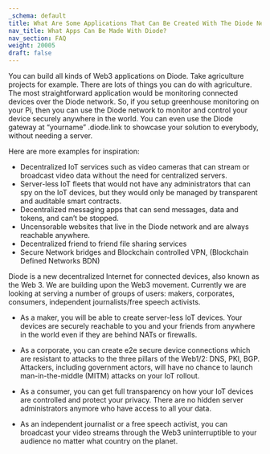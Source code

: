 ```yaml
---
_schema: default
title: What Are Some Applications That Can Be Created With The Diode Network?
nav_title: What Apps Can Be Made With Diode?
nav_section: FAQ
weight: 20005
draft: false
---
```

You can build all kinds of Web3 applications on Diode. Take agriculture projects for example. There are lots of things you can do with agriculture. The most straightforward application would be monitoring connected devices over the Diode network. So, if you setup greenhouse monitoring on your Pi, then you can use the Diode network to monitor and control your device securely anywhere in the world. You can even use the Diode gateway at “yourname” .diode.link to showcase your solution to everybody, without needing a server.

Here are more examples for inspiration:

* Decentralized IoT services such as video cameras that can stream or broadcast video data without the need for centralized servers.
* Server-less IoT fleets that would not have any administrators that can spy on the IoT devices, but they would only be managed by transparent and auditable smart contracts.
* Decentralized messaging apps that can send messages, data and tokens, and can’t be stopped.
* Uncensorable websites that live in the Diode network and are always reachable anywhere.
* Decentralized friend to friend file sharing services
* Secure Network bridges and Blockchain controlled VPN, (Blockchain Defined Networks BDN)

Diode is a new decentralized Internet for connected devices, also known as the Web 3. We are building upon the Web3 movement. Currently we are looking at serving a number of groups of users: makers, corporates, consumers, independent journalists/free speech activists.

* As a maker, you will be able to create server-less IoT devices. Your devices are securely reachable to you and your friends from anywhere in the world even if they are behind NATs or firewalls.
* As a corporate, you can create e2e secure device connections which are resistant to attacks to the three pillars of the Web1/2: DNS, PKI, BGP. Attackers, including government actors, will have no chance to launch man-in-the-middle (MITM) attacks on your IoT rollout.
* As a consumer, you can get full transparency on how your IoT devices are controlled and protect your privacy. There are no hidden server administrators anymore who have access to all your data.
* As an independent journalist or a free speech activist, you can broadcast your video streams through the Web3 uninterruptible to your audience no matter what country on the planet.

  &nbsp;